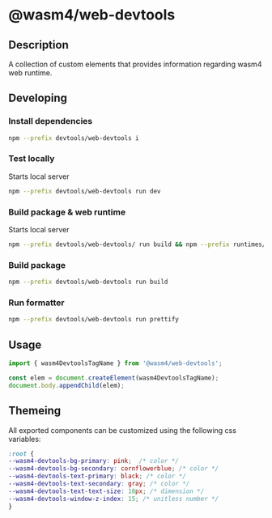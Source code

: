 # @wasm4/web-devtools

## Description

A collection of custom elements that provides information regarding wasm4 web runtime.

## Developing

### Install dependencies

```bash
npm --prefix devtools/web-devtools i
```

### Test locally

Starts local server

```bash
npm --prefix devtools/web-devtools run dev
```

### Build package & web runtime

Starts local server

```bash
npm --prefix devtools/web-devtools/ run build && npm --prefix runtimes/web/ run build
```

### Build package

```bash
npm --prefix devtools/web-devtools run build
```

### Run formatter

```bash
npm --prefix devtools/web-devtools run prettify
```


## Usage

```js
import { wasm4DevtoolsTagName } from '@wasm4/web-devtools';

const elem = document.createElement(wasm4DevtoolsTagName);
document.body.appendChild(elem);
```

## Themeing

All exported components can be customized using the following css variables:

```css
:root {
--wasm4-devtools-bg-primary: pink;  /* color */
--wasm4-devtools-bg-secondary: cornflowerblue; /* color */
--wasm4-devtools-text-primary: black; /* color */
--wasm4-devtools-text-secondary: gray; /* color */
--wasm4-devtools-text-text-size: 18px; /* dimension */
--wasm4-devtools-window-z-index: 15; /* unitless number */
}
```
